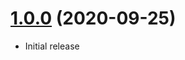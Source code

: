 <a name="1.0.0"></a>
# [1.0.0](https://github.com/atomastic/registry) (2020-09-25)
* Initial release
